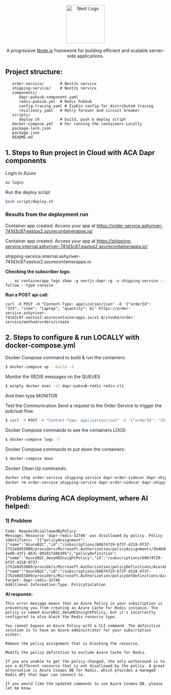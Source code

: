 <p align="center">
  <a href="http://nestjs.com/" target="blank"><img src="https://nestjs.com/img/logo-small.svg" width="120" alt="Nest Logo" /></a>
</p>

[circleci-image]: https://img.shields.io/circleci/build/github/nestjs/nest/master?token=abc123def456
[circleci-url]: https://circleci.com/gh/nestjs/nest

  <p align="center">A progressive <a href="http://nodejs.org" target="_blank">Node.js</a> framework for building efficient and scalable server-side applications.</p>


## Project structure:
```
   order-service/       # NestJs service
   shipping-service/    # NestJs service
   components/
      dapr-pubsub-component.yaml
      redis-pubsub.yml  # Redis PubSub
      config-tracing.yaml # ZipKin config for distributed tracing
      resiliency.yaml   # Retry forever and circuit breaker
   scripts/
      deploy.sh         # build, push & deploy script
   docker-compose.yml   # For running the containers Locally 
   package-lock.json
   package.json
   README.md
```

## 1. Steps to Run project in Cloud with ACA Dapr components 

Login to Azure 
```bash
az login
```

Run the deploy script
```bash
bash script/deploy.sh
```

### Results from the deployment run
Container app created. Access your app at https://order-service.ashyriver-741d3c87.eastus2.azurecontainerapps.io/

Container app created. Access your app at https://shipping-service.internal.ashyriver-741d3c87.eastus2.azurecontainerapps.io/

shipping-service.internal.ashyriver-741d3c87.eastus2.azurecontainerapps.io

**Checking the subscriber logs:**
```
    az containerapp logs show -g nestjs-dapr-rg -n shipping-service --follow --type console
```

**Run a POST api call:**
```
curl -X POST -H "Content-Type: application/json" -d '{"orderId": "333", "item": "Laptop", "quantity": 6}' https://order-service.ashyriver-741d3c87.eastus2.azurecontainerapps.io/v1.0/invoke/order-service/method/orders/create
```



## 2. Steps to configure & run LOCALLY with docker-compose.yml

Docker Compose command to build & run the containers: 
```bash
$ docker-compose up --build -d
```

Monitor the REDIS messages on the QUEUES
```bash
$ winpty docker exec -it dapr-pubsub-redis redis-cli
```
And then type MONITOR

Test the Communication
Send a request to the Order Service to trigger the pub/sub flow.

```bash
$ curl -X POST -H "Content-Type: application/json" -d '{"orderId": "333", "item": "Laptop", "quantity": 6}' http://localhost:3500/v1.0/invoke/order-service/method/orders/create
```

Docker Compose commands to see the containers LOGS: 
```bash
$ docker-compose logs -f
```

Docker Compose commands to put down the containers: 
```bash
$ docker-compose down
```

Docker Clean Up commands: 
```bash
docker stop order-service shipping-service dapr-order-sidecar dapr-shipping-sidecar dapr-pubsub-redis zipkin
docker rm order-service shipping-service dapr-order-sidecar dapr-shipping-sidecar dapr-pubsub-redis zipkin
```




## Problems during ACA deployment, where AI helped: 

### 1) Problem
```
Code: RequestDisallowedByPolicy
Message: Resource 'dapr-redis-32746' was disallowed by policy. Policy identifiers: '[{"policyAssignment":{"name":"AzureB2C","id":"/subscriptions/68674729-bf3f-4318-9737-2752e8d55809/providers/Microsoft.Authorization/policyAssignments/3b46d691-4ad0-43f1-863c-89191fa86395"},"policyDefinition":{"name":"AzureB2C_denyHDInsightPolicy","id":"/subscriptions/68674729-bf3f-4318-9737-2752e8d55809/providers/Microsoft.Authorization/policyDefinitions/AzureB2C_denyHDInsightPolicy","version":"1.0.0"},"policySetDefinition":{"name":"AzureB2C","id":"/subscriptions/68674729-bf3f-4318-9737-2752e8d55809/providers/Microsoft.Authorization/policySetDefinitions/AzureB2C","version":"1.0.0"}}]'.
Target: dapr-redis-32746
Additional Information:Type: PolicyViolation
```

**AI response:**
```
This error message means that an Azure Policy in your subscription is preventing you from creating an Azure Cache for Redis instance. The policy is named AzureB2C_denyHDInsightPolicy, but it's incorrectly configured to also block the Redis resource type.

You cannot bypass an Azure Policy with a CLI command. The definitive solution is to have an Azure administrator for your subscription either:

Remove the policy assignment that is blocking the resource.

Modify the policy definition to exclude Azure Cache for Redis.

If you are unable to get the policy changed, the only workaround is to use a different resource that is not disallowed by the policy. A great alternative is Azure Cosmos DB for Redis, which provides a managed Redis API that Dapr can connect to.

If you would like the updated commands to use Azure Cosmos DB, please let me know.
```
